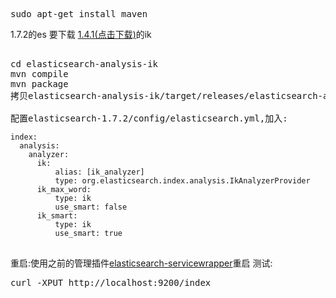 <pre>sudo apt-get install maven</pre>
1.7.2的es 要下载 <a href="https://github.com/medcl/elasticsearch-analysis-ik/tree/v1.4.1">1.4.1(点击下载)</a>的ik
<pre>

cd elasticsearch-analysis-ik
mvn compile
mvn package
拷贝elasticsearch-analysis-ik/target/releases/elasticsearch-analysis-ik-xxx-jar-with-dependencies.jar 到ES_HOME/plugins/analysis-ik,如果没有这个文件夹就手动创建

配置elasticsearch-1.7.2/config/elasticsearch.yml,加入:
<code>
index:
  analysis:
    analyzer:
      ik:
          alias: [ik_analyzer]
          type: org.elasticsearch.index.analysis.IkAnalyzerProvider
      ik_max_word:
          type: ik
          use_smart: false
      ik_smart:
          type: ik
          use_smart: true
</code>
</pre>
重启:使用之前的管理插件<a target="_blank" href="https://github.com/elastic/elasticsearch-servicewrapper">elasticsearch-servicewrapper</a>重启
测试:
<pre>
curl -XPUT http://localhost:9200/index


</pre>

